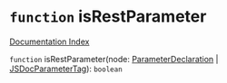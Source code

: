 # `function` isRestParameter

[Documentation Index](../README.md)

`function` isRestParameter(node: [ParameterDeclaration](../interface.ParameterDeclaration/README.md) | [JSDocParameterTag](../interface.JSDocParameterTag/README.md)): `boolean`